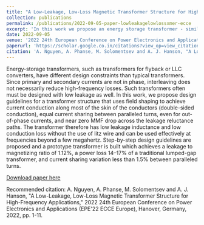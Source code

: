 ```yaml
---
title: "A Low-Leakage, Low-Loss Magnetic Transformer Structure for High-Frequency Applications"
collection: publications
permalink: /publications/2022-09-05-paper-lowleakagelowlossxmer-ecce
excerpt: 'In this work we propose an energy storage transformer - similar to the ones used in a Flyback or a Coupled-Inductor Boost Converters - which achieves low leakage inductance and just 1/7th the power loss of a traditional transformer'
date: 2022-09-05
venue: '2022 24th European Conference on Power Electronics and Applications (EPE 22 ECCE Europe)'
paperurl: 'https://scholar.google.co.in/citations?view_op=view_citation&hl=en&user=Vf37kxQAAAAJ&citation_for_view=Vf37kxQAAAAJ:IjCSPb-OGe4C'
citation: 'A. Nguyen, A. Phanse, M. Solomentsev and A. J. Hanson, "A Low-Leakage, Low-Loss Magnetic Transformer Structure for High-Frequency Applications," 2022 24th European Conference on Power Electronics and Applications (EPE 22 ECCE Europe), Hanover, Germany, 2022, pp. 1-11.'
---
```

Energy-storage transformers, such as transformers for flyback or LLC converters, have different design constraints than typical transformers. Since primary and secondary currents are not in phase, interleaving does not necessarily reduce high-frequency losses. Such transformers often must be designed with low leakage as well. In this work, we propose design guidelines for a transformer structure that uses field shaping to achieve current conduction along most of the skin of the conductors (double-sided conduction), equal current sharing between paralleled turns, even for out-of-phase currents, and near zero MMF drop across the leakage reluctance paths. The transformer therefore has low leakage inductance and low conduction loss without the use of litz wire and can be used effectively at frequencies beyond a few megahertz. Step-by-step design guidelines are proposed and a prototype transformer is built which achieves a leakage to magnetizing ratio of 1.12%, a power loss 14–17% of a traditional lumped-gap transformer, and current sharing variation less than 1.5% between paralleled turns.

[Download paper here](https://scholar.google.co.in/citations?view_op=view_citation&hl=en&user=Vf37kxQAAAAJ&citation_for_view=Vf37kxQAAAAJ:IjCSPb-OGe4C)

Recommended citation: A. Nguyen, A. Phanse, M. Solomentsev and A. J. Hanson, "A Low-Leakage, Low-Loss Magnetic Transformer Structure for High-Frequency Applications," 2022 24th European Conference on Power Electronics and Applications (EPE'22 ECCE Europe), Hanover, Germany, 2022, pp. 1-11.

